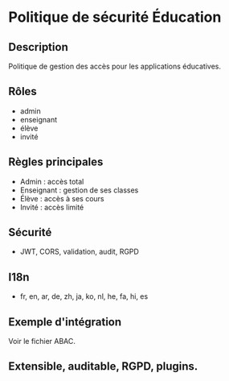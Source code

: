 # Politique de sécurité Éducation

## Description
Politique de gestion des accès pour les applications éducatives.

## Rôles
- admin
- enseignant
- élève
- invité

## Règles principales
- Admin : accès total
- Enseignant : gestion de ses classes
- Élève : accès à ses cours
- Invité : accès limité

## Sécurité
- JWT, CORS, validation, audit, RGPD

## I18n
- fr, en, ar, de, zh, ja, ko, nl, he, fa, hi, es

## Exemple d'intégration
Voir le fichier ABAC.

## Extensible, auditable, RGPD, plugins.
